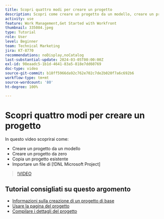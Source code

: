 ```yaml
---
title: Scopri quattro modi per creare un progetto
description: Scopri come creare un progetto da un modello, creare un progetto da zero, copiare un progetto esistente o importare un file di  [!DNL Microsoft Project] .
activity: use
feature: Work Management,Get Started with Workfront
thumbnail: 335084.jpeg
type: Tutorial
role: User
level: Beginner
team: Technical Marketing
jira: KT-8770
recommendations: noDisplay,noCatalog
last-substantial-update: 2024-03-05T00:00:00Z
exl-id: 98eaadc5-1b1d-4641-83a5-818e7dd60769
doc-type: video
source-git-commit: b18ff5966da92c762e702c7de2b020f7a6c692b6
workflow-type: tm+mt
source-wordcount: '80'
ht-degree: 100%

---
```


# Scopri quattro modi per creare un progetto

In questo video scoprirai come:

* Creare un progetto da un modello
* Creare un progetto da zero
* Copia un progetto esistente
* Importare un file di [!DNL Microsoft Project]

>[!VIDEO](https://video.tv.adobe.com/v/335084/?quality=12&learn=on)

## Tutorial consigliati su questo argomento

* [Informazioni sulla creazione di un progetto di base](/help/manage-work/projects/understand-basic-project-creation.md)
* [Usare la pagina del progetto](/help/manage-work/projects/navigate-the-project-page.md)
* [Compilare i dettagli del progetto](/help/manage-work/projects/fill-in-the-project-details.md)

